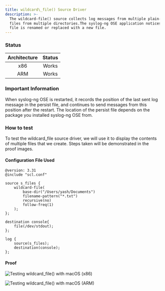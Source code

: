```yaml
---
title: wildcard\_file() Source Driver
description: >-
  The wildcard-file() source collects log messages from multiple plain-text
  files from multiple directories.The syslog-ng OSE application notices if a
  file is renamed or replaced with a new file.
---
```


### Status

| Architecture | Status |
| :----------: | :----: |
|      x86     |  Works |
|      ARM     |  Works |

### Important Information

When syslog-ng OSE is restarted, it records the position of the last sent log message in the persist file, and continues to send messages from this position after the restart. The location of the persist file depends on the package you installed syslog-ng OSE from.&#x20;

### How to test

To test the wildcard\_file source driver, we will use it to display the contents of multiple files that we create. Steps taken will be demonstrated in the proof images.&#x20;

#### Configuration File Used

```config
@version: 3.31
@include "scl.conf"

source s_files {
    wildcard-file(
        base-dir("/Users/yash/Documents")
        filename-pattern("*.txt")
        recursive(no)
        follow-freq(1)
    );
};

destination console{
    file(/dev/stdout);
};

log {
    source(s_files);
    destination(console);
};
```

#### Proof

![Testing wildcard\_file() with macOS (x86)](<{{dev_img_folder}}/module-support/Screenshot 2021-06-14 at 6.39.54 PM.png>)

![Testing wildcard\_file() with macOS (ARM)](<{{dev_img_folder}}/module-support/Screenshot 2021-08-20 at 11.51.53 AM.png>)
